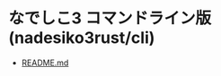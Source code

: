 # なでしこ3 コマンドライン版 (nadesiko3rust/cli)

- [README.md](https://github.com/kujirahand/nadesiko3rust/tree/main)

